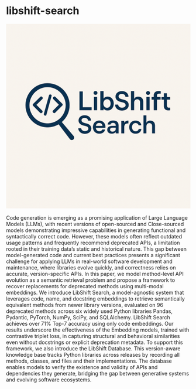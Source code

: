 # libshift-search

![LibShift Search](images/search-logo.png)

<p>
Code generation is emerging as a promising application of Large Language Models (LLMs), with recent versions of open-sourced
and Close-sourced models demonstrating impressive capabilities in generating functional and syntactically correct code. However,
these models often reflect outdated usage patterns and frequently recommend deprecated APIs, a limitation rooted in their training
data’s static and historical nature. This gap between model-generated code and current best practices presents a significant challenge
for applying LLMs in real-world software development and maintenance, where libraries evolve quickly, and correctness relies on
accurate, version-specific APIs. In this paper, we model method-level API evolution as a semantic retrieval problem and propose
a framework to recover replacements for deprecated methods using multi-modal embeddings. We introduce LibShift Search, a
model-agnostic system that leverages code, name, and docstring embeddings to retrieve semantically equivalent methods from
newer library versions, evaluated on 96 deprecated methods across six widely used Python libraries Pandas, Pydantic, PyTorch,
NumPy, SciPy, and SQLAlchemy. LibShift Search achieves over 71% Top-7 accuracy using only code embeddings. Our results
underscore the effectiveness of the Embedding models, trained with contrastive triplet loss, in capturing structural and behavioral
similarities even without docstrings or explicit deprecation metadata. To support this framework, we also introduce the LibShift
Database. This version-aware knowledge base tracks Python libraries across releases by recording all methods, classes, and files and
their implementations. The database enables models to verify the existence and validity of APIs and dependencies they generate,
bridging the gap between generative systems and evolving software ecosystems.
</p>